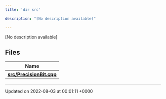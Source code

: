 ```yaml
---
title: 'dir src'

description: "[No description available]"

---
```







[No description available]

## Files

| Name           |
| -------------- |
| **[src/PrecisionBit.cpp](/documentation/code/colliderbit_development/files/precisionbit_8cpp/#file-precisionbit.cpp)**  |






-------------------------------

Updated on 2022-08-03 at 00:01:11 +0000
